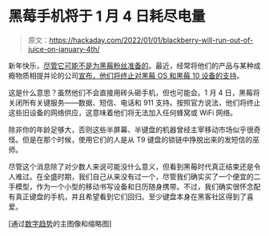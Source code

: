 # 黑莓手机将于 1 月 4 日耗尽电量

> 原文：<https://hackaday.com/2022/01/01/blackberry-will-run-out-of-juice-on-january-4th/>

新年快乐，[尽管它可能不是为黑莓粉丝准备的](https://liliputing.com/2021/12/blackberry-os-devices-will-stop-working-on-january-4-2022.html)。最近，经常将他们的产品与某种成瘾物质相提并论的公司[宣布，他们将终止对黑莓 OS 和黑莓 10 设备的支持](https://www.blackberry.com/us/en/support/devices/end-of-life)。

这是什么意思？虽然他们不会直接用砖头砸手机，但也可能会。1 月 4 日，黑莓将关闭所有关键服务——数据、短信、电话和 911 支持。按照官方说法，他们将终止这些旧设备的网络供应，这意味着他们将无法加入任何蜂窝或 WiFi 网络。

除非你的年龄足够大，否则这些半屏幕、半键盘的机器曾经主宰移动市场似乎很奇怪。但是在那个时候，使用它们的人是从 T9 键盘的锁链中挣脱出来的发短信的巫师。

尽管这个消息除了对少数人来说可能没什么意义，但看到黑莓时代真正结束还是令人难过。在全盛时期，我们自己从来没有过一个，尽管我们确实买了一个便宜的二手模型，作为一个小型的移动书写设备和日历随身携带。不过，我们确实很怀念配有真正键盘的手机，并且希望看到它们回归。至少键盘本身在黑客社区得到了喜爱。

[通过[数字趋势](https://www.digitaltrends.com/cell-phone-reviews/blackberry-classic-review/)的主图像和缩略图]